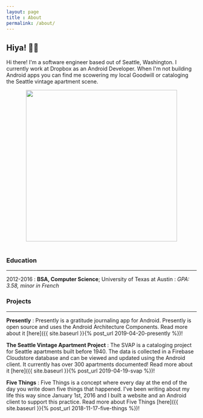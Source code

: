 ```yaml
---
layout: page
title : About
permalink: /about/
---
```


<h2>Hiya! 👩‍💻</h2>
<p>Hi there! I'm a software engineer based out of Seattle, Washington. I currently work at Dropbox as an Android Developer. When I'm not building Android apps you can find me scowering my local Goodwill or cataloging the Seattle vintage apartment scene. </p>

<div style="text-align: center"><img src="https://i.imgur.com/O5ptInB.png" width="400" /></div>


<div style="text-align: center"><a href="https://sourcerer.io/alison"><img src="https://img.shields.io/badge/Kotlin-523%20commits-orange.svg" alt=""></a> <a href="https://sourcerer.io/alison"><img src="https://img.shields.io/badge/JavaScript-107%20commits-orange.svg" alt=""></a> <a href="https://sourcerer.io/alison"><img src="https://img.shields.io/badge/Java-113%20commits-orange.svg" alt=""></a></div>

### Education
---------

2012-2016
:   **BSA, Computer Science**; University of Texas at Austin
:   *GPA: 3.58, minor in French*


### Projects
----------
**Presently**
:   Presently is a gratitude journaling app for Android. Presently is open source and uses the Android Architecture Components. 
Read more about it [here]({{ site.baseurl }}{% post_url 2019-04-20-presently %})!


**The Seattle Vintage Apartment Project**
:   The SVAP is a cataloging project for Seattle apartments built before 1940. The data is collected in a Firebase Cloudstore database and can be viewed and updated using the Android client. It currently has over 300 apartments documented! Read more about it [here]({{ site.baseurl }}{% post_url 2019-04-19-svap %})!


**Five Things**
:   Five Things is a concept where every day at the end of the day you write down five things that happened. I've been writing about my life this way since January 1st, 2016 and I built a website and an Android client to support this practice. Read more about Five Things [here]({{ site.baseurl }}{% post_url 2018-11-17-five-things %})!
